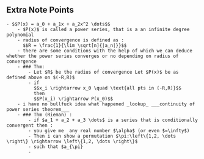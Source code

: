 ## Extra Note Points
	- $$P(x) = a_0 + a_1x + a_2x^2 \dots$$
		- $P(x)$ is called a power series, that is a an infinite degree polynomial
		- radius of convergence is defined as :
		  $$R = \frac{1}{\lim \sqrt[n]{|a_n|}}$$
		- there are some conditions with the help of which we can deduce whether the power series converges or no depending on radius of convergence
		- ### Thm:
			- Let $R$ be the radius of convergence Let $P(x)$ be as defined above on $(-R,R)$
			- if 
			  $$x_i \rightarrow x_0 \quad \text{all pts in (-R,R)}$$
			  then 
			  $$P(x_i) \rightarrow P(x_0)$$
		- i have no bullfuck idea what happened _lookup_ ___continuity of power series theorem___
		- ### Thm (Rieman) :
			- if $a_1 + a_2 + a_3 \dots$ is a series that is conditionally convergent then :
			- you give me  any real number $\alpha$ (or even $=\infty$)
			- Then i can show a permutation $\pi:\left\{1,2, \dots \right\} \rightarrow \left\{1,2, \dots \right\}$
			- such that $a_{\pi}
			-